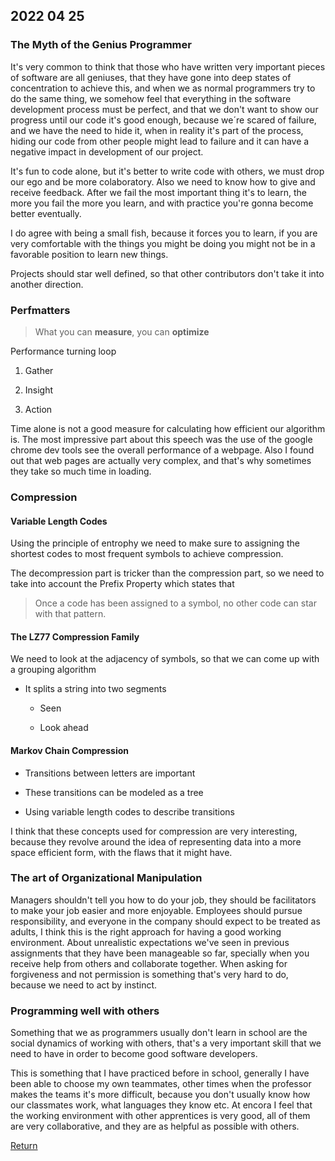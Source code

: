 ## 2022 04 25

### The Myth of the Genius Programmer

It's very common to think that those who have written very important pieces of software are all geniuses, that they have gone into deep states of concentration to achieve this, and when we as normal programmers try to do the same thing, we somehow feel that everything in the software development process must be perfect, and that we don't want to show our progress until our code it's good enough, because we´re scared of failure, and we have the need to hide it, when in reality it's part of the process, hiding our code from other people might lead to failure and it can have a negative impact in development of our project. 

It's fun to code alone, but it's better to write code with others, we must drop our ego and be more colaboratory. Also we need to know how to give and receive feedback. After we fail the most important thing it's to learn, the more you fail the more you learn, and with practice you're gonna become better eventually. 

I do agree with being a small fish, because it forces you to learn, if you are very comfortable with the things you might be doing you might not be in a favorable position to learn new things.

Projects should star well defined, so that other contributors don't take it into another direction.


### Perfmatters

> What you can **measure**, you can **optimize**

Performance turning loop 

1. Gather

2. Insight

3. Action

Time alone is not a good measure for calculating how efficient our algorithm is. The most impressive part about this speech was the use of the google chrome dev tools see the overall performance  of a webpage. Also I found out that web pages are actually very complex, and that's why sometimes they take so much time in loading. 

### Compression

#### Variable Length Codes

Using the principle of entrophy we need to make sure to assigning the shortest codes to most frequent symbols to achieve compression. 

The decompression part is tricker than the compression part, so we need to take into account the Prefix Property which states that 

> Once a code has been assigned to a symbol, no other code can star with that pattern.


#### The LZ77 Compression Family
We need to look at the adjacency of symbols, so that we can come up with a grouping algorithm 

+ It splits a string into two segments

    - Seen

    - Look ahead

#### Markov Chain Compression

+ Transitions between letters are important

+ These transitions can be modeled as a tree

+ Using variable length codes to describe transitions 

I think that these concepts used for compression are very interesting, because they revolve around the idea of representing data into a more space efficient form, with the flaws that it might have.

### The art of Organizational Manipulation

Managers shouldn't tell you how to do your job, they should be facilitators to make your job easier and more enjoyable. Employees should pursue responsibility, and everyone in the company should expect to be treated as adults, I think this is the right approach for having a good working environment. About unrealistic expectations we've seen in previous assignments that they have been manageable so far, specially when you receive help from others and collaborate together. When asking for forgiveness and not permission is something that's very hard to do, because we need to act by instinct.

### Programming well with others

Something that we as programmers usually don't learn in school are the social dynamics of working with others, that's a very important skill that we need to have in order to become good software developers. 

This is something that I have practiced before in school, generally I have been able to choose my own teammates, other times when the professor makes the teams it's more difficult, because you don't usually know how our classmates work, what languages they know etc. At encora I feel that the working environment with other apprentices is very good, all of them are very collaborative, and they are as helpful as possible with others.



[Return](../../index.md)